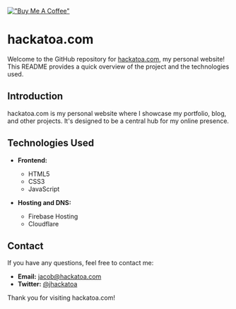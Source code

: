 [!["Buy Me A Coffee"](https://www.buymeacoffee.com/assets/img/custom_images/orange_img.png)](https://buymeacoffee.com/hackatoa)

# hackatoa.com

Welcome to the GitHub repository for [hackatoa.com](https://hackatoa.com), my personal website! This README provides a quick overview of the project and the technologies used.

## Introduction

hackatoa.com is my personal website where I showcase my portfolio, blog, and other projects. It's designed to be a central hub for my online presence.

## Technologies Used

- **Frontend:**
  - HTML5
  - CSS3
  - JavaScript
    
- **Hosting and DNS:**
  - Firebase Hosting
  - Cloudflare

## Contact

If you have any questions, feel free to contact me:

- **Email:** jacob@hackatoa.com
- **Twitter:** [@jhackatoa](https://twitter.com/@jhackatoa)

Thank you for visiting hackatoa.com!

